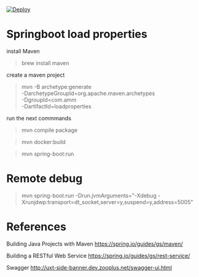 [![Deploy](https://stash.zooplus.de/projects/CONT/avatar.png?s=96)](https://stash.zooplus.de/projects/CONT/repos/uxt-side-banner/browse)

# Springboot load properties

install Maven

> brew install maven

create a maven project

> mvn -B archetype:generate \
  -DarchetypeGroupId=org.apache.maven.archetypes \
  -DgroupId=com.amm \
  -DartifactId=loadproperties

run the next commmands

> mvn compile package

> mvn docker:build

> mvn spring-boot:run

# Remote debug

> mvn spring-boot:run -Drun.jvmArguments="-Xdebug -Xrunjdwp:transport=dt_socket,server=y,suspend=y,address=5005"

# References

Building Java Projects with Maven
https://spring.io/guides/gs/maven/

Building a RESTful Web Service
https://spring.io/guides/gs/rest-service/

Swagger
http://uxt-side-banner.dev.zooplus.net/swagger-ui.html

